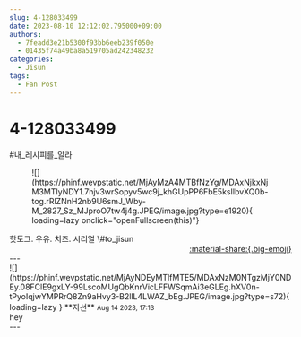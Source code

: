```yaml
---
slug: 4-128033499
date: 2023-08-10 12:12:02.795000+09:00
authors:
  - 7feadd3e21b5300f93bb6eeb239f050e
  - 01435f74a49ba8a519705ad242348232
categories:
  - Jisun
tags:
  - Fan Post
---
```


# 4-128033499

<div class="post-container" markdown="1">
<div class="content-container md-sidebar__scrollwrap" markdown="1">

\#내_레시피를_알라<br>
<figure markdown="1">
![](https://phinf.wevpstatic.net/MjAyMzA4MTBfNzYg/MDAxNjkxNjM3MTIyNDY1.7hjv3wrSopyv5wc9j_khGUpPP6FbE5ksIlbvXQ0b-tog.rRlZNnH2nb9U6smJ_Wby-M_2827_Sz_MJproO7tw4j4g.JPEG/image.jpg?type=e1920){ loading=lazy onclick="openFullscreen(this)"}
</figure>
핫도그. 우유. 치즈. 시리얼  \#to_jisun

</div>
</div>

<div style="text-align: right;" markdown="1">
<a href="https://weverse.io/fromis9/fanpost/4-128033499" style="text-align: right;">:material-share:{.big-emoji}</a>
</div>
---

<div class="comments-container md-sidebar__scrollwrap" markdown="1">
<div class="comment" markdown="1">
<div class='id-container' markdown="1">
![](https://phinf.wevpstatic.net/MjAyNDEyMTlfMTE5/MDAxNzM0NTgzMjY0NDEy.08FClE9gxLY-99LscoMUgQbKnrVicLFFWSqmAi3eGLEg.hXV0n-tPyoIqjwYMPRrQ8Zn9aHvy3-B2llL4LWAZ_bEg.JPEG/image.jpg?type=s72){ loading=lazy }
**<span class="artist">지선</span>** <small>Aug 14 2023, 17:13</small><br>
</div>
<div class='comment-body' markdown="1">
hey
</div>
</div>
</div>
---

